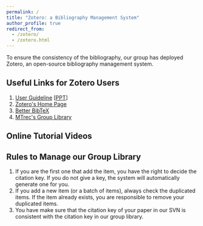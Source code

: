 ```yaml
---
permalink: /
title: "Zotero: a Bibliography Management System"
author_profile: true
redirect_from: 
  - /zotero/
  - /zotero.html
---
```


To ensure the consistency of the bibliography, our group has deployed Zotero, an open-source bibliography management system.

## Useful Links for Zotero Users

1. [User Guideline](files/Zotero/zotero_revised.pdf) \[[PPT](files/Zotero/zotero_revised.pptx)\]
2. [Zotero's Home Page](https://www.zotero.org/)
3. [Better BibTeX](https://github.com/retorquere/zotero-better-bibtex)
4. [MTrec's Group Library](https://www.zotero.org/groups/1336072/mtrec/library)

## Online Tutorial Videos

## Rules to Manage our Group Library

1. If you are the first one that add the item, you have the right to decide the citation key. If you do not give a key, the system will automatically generate one for you.
2. If you add a new item (or a batch of items), always check the duplicated items. If the item already exists, you are responsible to remove your duplicated items.
3. You have make sure that the citation key of your paper in our SVN is consistent with the citation key in our group library.
